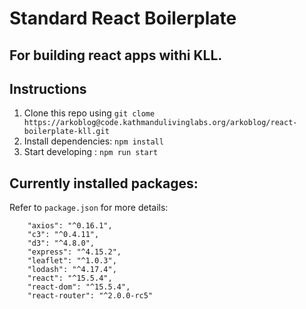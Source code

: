 # Standard React Boilerplate
## For building react apps withi KLL.

## Instructions

1. Clone this repo using `git clome https://arkoblog@code.kathmandulivinglabs.org/arkoblog/react-boilerplate-kll.git`
2. Install dependencies: `npm install`
3. Start developing : `npm run start`

## Currently installed packages:

Refer to `package.json` for more details:

```
    "axios": "^0.16.1",
    "c3": "^0.4.11",
    "d3": "^4.8.0",
    "express": "^4.15.2",
    "leaflet": "^1.0.3",
    "lodash": "^4.17.4",
    "react": "^15.5.4",
    "react-dom": "^15.5.4",
    "react-router": "^2.0.0-rc5"
```

